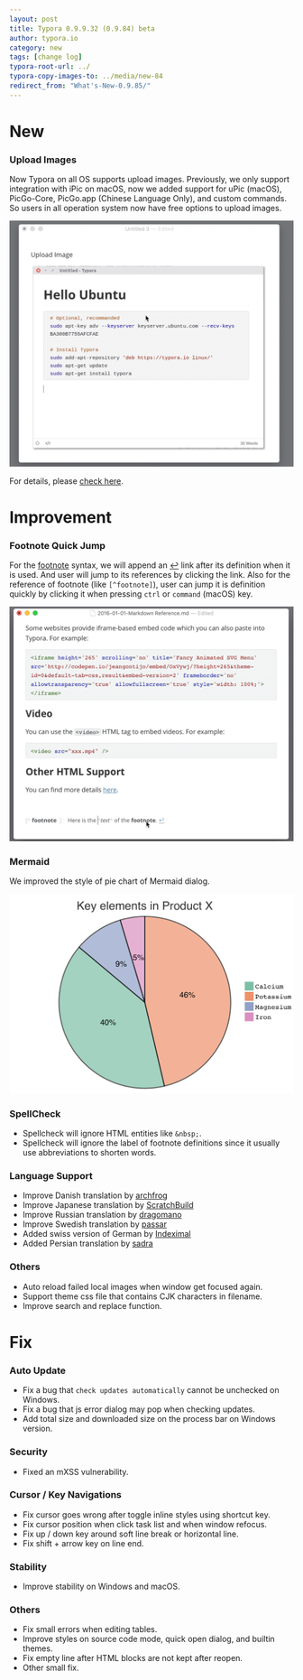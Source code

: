 ```yaml
---
layout: post
title: Typora 0.9.9.32 (0.9.84) beta
author: typora.io
category: new
tags: [change log]
typora-root-url: ../
typora-copy-images-to: ../media/new-84
redirect_from: "What's-New-0.9.85/"
---
```




# New

### Upload Images

Now Typora on all OS supports upload images. Previously, we only support integration with iPic on macOS, now we added support for uPic (macOS), PicGo-Core, PicGo.app (Chinese Language Only), and custom commands. So users in all operation system now have free options to upload images. 

<img src="/media/image-upload/upload.gif" alt="upload" style="zoom:50%;" />

For details, please [check here](/Upload-Image).

# Improvement

### Footnote Quick Jump

For the [footnote](/Markdown-Reference/#footnotes) syntax, we will append an <a href="#">↩</a> link after its definition when it is used. And user will jump to its references by clicking the link. Also for the reference of footnote (like `[^footnote]`), user can jump it is definition quickly by clicking it when pressing `ctrl` or `command` (macOS) key.

<img src="/media/new-84/2020-02-23 18-04-19.2020-02-23 18_05_49.gif" alt="2020-02-23 18-04-19.2020-02-23 18_05_49" style="zoom:50%;" />

### Mermaid

We improved the style of pie chart of Mermaid dialog.

<img src="/media/new-84/Screen Shot 2020-02-23 at 18.13.17.png" alt="Screen Shot 2020-02-23 at 18.13.17" style="zoom:50%;" />

### SpellCheck

- Spellcheck will ignore HTML entities like `&nbsp;`.
- Spellcheck will ignore the label of footnote definitions since it usually use abbreviations to shorten words.

### Language Support

- Improve Danish translation by [archfrog](https://github.com/archfrog)
- Improve Japanese translation by [ScratchBuild](https://github.com/ScratchBuild)
- Improve Russian translation by [dragomano](https://github.com/dragomano)
- Improve Swedish translation by [passar](https://github.com/passa)
- Added swiss version of German by [Indeximal](https://github.com/Indeximal)
- Added Persian translation by [sadra](https://github.com/sadra)

### Others

- Auto reload failed local images when window get focused again.
- Support theme css file that contains CJK characters in filename.
- Improve search and replace function.

# Fix

### Auto Update

- Fix a bug that `check updates automatically` cannot be unchecked on Windows.
- Fix a bug that js error dialog may pop when checking updates.
- Add total size and downloaded size on the process bar on Windows version.

### Security

- Fixed an mXSS vulnerability.

### Cursor / Key Navigations 

- Fix cursor goes wrong after toggle inline styles using shortcut key.
- Fix cursor position when click task list and when window refocus.
- Fix up / down key around soft line break or horizontal line.
- Fix shift + arrow key on line end.

### Stability

- Improve stability on Windows and macOS.

### Others

- Fix small errors when editing tables.
- Improve styles on source code mode, quick open dialog, and builtin themes.
- Fix empty line after HTML blocks are not kept after reopen.
- Other small fix.